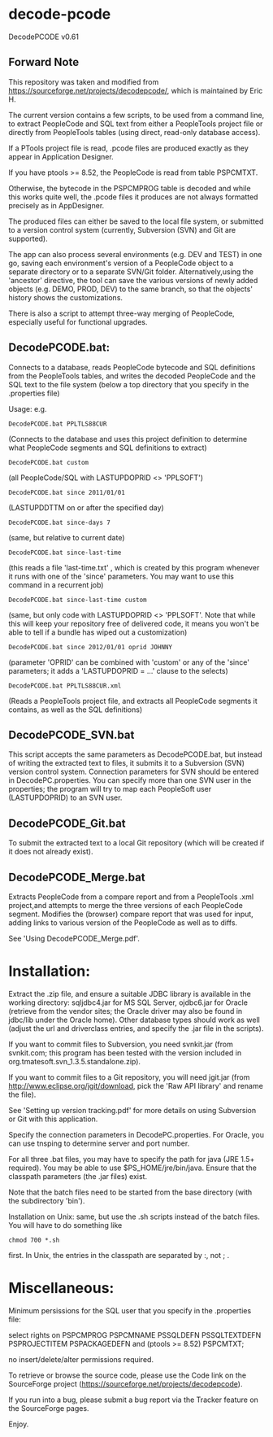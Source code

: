 # decode-pcode
DecodePCODE v0.61

## Forward Note
This repository was taken and modified from https://sourceforge.net/projects/decodepcode/, which is maintained by Eric H.

The current version contains a few scripts, to be used from a command line, to extract PeopleCode and SQL text from either a PeopleTools project file or directly from PeopleTools tables (using direct, read-only database access). 

If a PTools project file is read, .pcode files are produced exactly as they appear in Application Designer. 

If you have ptools >= 8.52, the PeopleCode is read from table PSPCMTXT.

Otherwise, the bytecode in the PSPCMPROG table is decoded and while this works quite well, the .pcode files it produces are not always formatted precisely as in AppDesigner. 

The produced files can either be saved to the local file system, or submitted to a version control system (currently, Subversion (SVN) and Git are supported). 

The app can also process several environments (e.g. DEV and TEST) in one go, saving each environment's version of a PeopleCode object to a separate directory or to a separate SVN/Git folder. Alternatively,using the 'ancestor' directive, the tool can save the various versions of newly added objects (e.g. DEMO, PROD, DEV) to the same branch, so that the objects' history shows the customizations.

There is also a script to attempt three-way merging of PeopleCode, especially useful for functional upgrades. 


## DecodePCODE.bat:

Connects to a database, reads PeopleCode bytecode and SQL definitions from the PeopleTools tables, and writes the decoded PeopleCode and the SQL text to the file system (below a top directory that you specify in the .properties file)

Usage: e.g.

    DecodePCODE.bat PPLTLS88CUR

(Connects to the database and uses this project definition to determine what PeopleCode segments and SQL definitions to extract)

    DecodePCODE.bat custom

(all PeopleCode/SQL with LASTUPDOPRID <> 'PPLSOFT')

    DecodePCODE.bat since 2011/01/01

(LASTUPDDTTM on or after the specified day)

    DecodePCODE.bat since-days 7

(same, but relative to current date)

    DecodePCODE.bat since-last-time

(this reads a file 'last-time.txt' , which is created by this program whenever it runs with one of the 'since' parameters. You may want to use this command in a recurrent job)

    DecodePCODE.bat since-last-time custom

(same, but only code with LASTUPDOPRID <> 'PPLSOFT'. Note that while this will keep your repository free of delivered code, it means you won't be able to tell if a bundle has wiped out a customization)

    DecodePCODE.bat since 2012/01/01 oprid JOHNNY

(parameter 'OPRID' can be combined with 'custom' or any of the 'since' parameters; it adds a 'LASTUPDOPRID = ...' clause to the selects)

    DecodePCODE.bat PPLTLS88CUR.xml

(Reads a PeopleTools project file, and extracts all PeopleCode segments it contains, as well as the SQL definitions)

## DecodePCODE_SVN.bat

This script accepts the same parameters as DecodePCODE.bat, but instead of writing the extracted text to files, it submits it to a Subversion (SVN) version control system. Connection parameters for SVN should be entered in DecodePC.properties. You can specify more than one SVN user in the properties; the program will try to map each PeopleSoft user (LASTUPDOPRID) to an SVN user.

## DecodePCODE_Git.bat

To submit the extracted text to a local Git repository (which will be created if it does not already exist).

## DecodePCODE_Merge.bat

Extracts PeopleCode from a compare report and from a PeopleTools .xml project,and attempts to merge the three versions of each PeopleCode segment. Modifies the (browser) compare report that was used for input, adding links to various version of the PeopleCode as well as to diffs.

See 'Using DecodePCODE_Merge.pdf'.

# Installation:

Extract the .zip file, and ensure a suitable JDBC library is available in the working directory: sqljdbc4.jar for MS SQL Server, ojdbc6.jar for Oracle (retrieve from the vendor sites; the Oracle driver may also be found in jdbc/lib under the Oracle home). Other database types should work as well (adjust the url and driverclass entries, and specify the .jar file in the scripts).

If you want to commit files to Subversion, you need svnkit.jar (from svnkit.com; this program has been tested with the version included in org.tmatesoft.svn_1.3.5.standalone.zip). 

If you want to commit files to a Git repository, you will need jgit.jar (from http://www.eclipse.org/jgit/download, pick the 'Raw API library' and rename the file).

See 'Setting up version tracking.pdf' for more details on using Subversion or Git with this application.

Specify the connection parameters in DecodePC.properties. For Oracle, you can use tnsping to determine server and port number.

For all three .bat files, you may have to specify the path for java (JRE 1.5+ required). You may be able to use $PS_HOME/jre/bin/java. Ensure that the classpath parameters (the .jar files) exist.

Note that the batch files need to be started from the base directory (with the subdirectory 'bin').

Installation on Unix: same, but use the .sh scripts instead of the batch files. You will have to do something like 

    chmod 700 *.sh
	
first. In Unix, the entries in the classpath are separated by :, not ; .

# Miscellaneous:

Minimum persissions for the SQL user that you specify in the .properties file:

select rights on PSPCMPROG PSPCMNAME PSSQLDEFN PSSQLTEXTDEFN PSPROJECTITEM PSPACKAGEDEFN and (ptools >= 8.52) PSPCMTXT; 

no insert/delete/alter permissions required.

To retrieve or browse the source code, please use the Code link on the SourceForge project (https://sourceforge.net/projects/decodepcode).

If you run into a bug, please submit a bug report via the Tracker feature on the SourceForge pages.

Enjoy.
